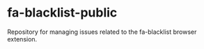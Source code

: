 # fa-blacklist-public

Repository for managing issues related to the fa-blacklist browser extension.
